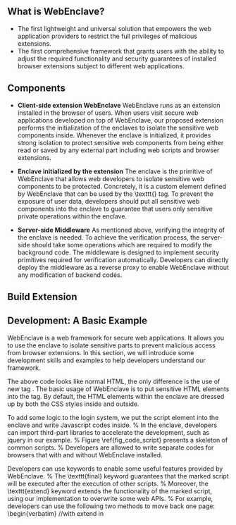## What is WebEnclave?
- The first lightweight and universal solution that empowers the web application providers to restrict the full privileges of malicious extensions.
- The first comprehensive framework that grants users with the ability to adjust the required functionality and security guarantees of installed browser extensions subject to different web applications.

## Components

- **Client-side extension WebEnclave** 
WebEnclave runs as an extension installed in the browser of users.
When users visit secure web applications developed on top of WebEnclave, our proposed extension performs the initialization of the enclaves to isolate the sensitive web components inside.
Whenever the enclave is initialized, it provides strong isolation to protect sensitive web components from being either read or saved by any external part including web scripts and browser extensions.

- **Enclave initialized by the extension**
The enclave is the primitive of WebEnclave that allows web developers to isolate sensitive web components to be protected.
Concretely, it is a custom element defined by WebEnclave that can be used by the \texttt{<web-enclave>} tag.
To prevent the exposure of user data, developers should put all sensitive web components into the enclave to guarantee that users only sensitive private operations within the enclave.  

- **Server-side Middleware** 
As mentioned above, verifying the integrity of the enclave is needed.
To achieve the verification process, the server-side should take some operations which are required to modify the background code.
The middleware is designed to implement security primitives required for verification automatically.
Developers can directly deploy the middleware as a reverse proxy to enable WebEnclave without any modification of backend codes.

## Build Extension



## Development: A Basic Example

WebEnclave is a web framework for secure web applications.
It allows you to use the enclave to isolate sensitive parts to prevent malicious access from browser extensions.
In this section, we will introduce some development skills and examples to help developers understand our framework.





The above code looks like normal HTML, the only difference is the use of new tag <web-enclave>.
The basic usage of WebEnclave is to put sensitive HTML elements into the tag.
By default, the HTML elements within the enclave are dressed up by both the CSS styles inside and outside.





To add some logic to the login system, we put the script element into the enclave and write Javascript codes inside.
%
In the enclave, developers can import third-part libraries to accelerate the development, such as jquery in our example. 
%
Figure \ref{fig_code_script} presents a skeleton of common scripts.
%
Developers are allowed to write separate codes for browsers that with and without WebEnclave installed.





Developers can use keywords to enable some useful features provided by WebEnclave.
%
The \texttt{final} keyword guarantees that the marked script will be executed after the execution of other scripts.
%
Moreover, the \texttt{extend} keyword extends the functionality of the marked script, using our implementation to overwrite some web APIs.
%
For example, developers can use the following two methods to move back one page:
\begin{verbatim}
    //with extend in <script>
    history.go(-1);

    //without extend in <script>
    $we.env.history.go(-1);
\end{verbatim}
%
We can see that with the \texttt{extend}, developers can execute web APIs in the host page by calling corresponding functions in the enclave.

